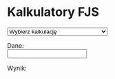 ﻿# Kalkulatory FJS

<select id="computations">
  <option value="">Wybierz kalkulację</option>
  <option value="comma">Obliczanie komatów formalnych</option>
  <option value="tofjs">Zamiana ułamków na interwały FJS</option>
  <option value="fromfjs">Zamiana interwałów FJS na ułamki</option>
  <option value="setlambda">Regulacja promienia tolerancji</option>
</select>

Dane: <br />
<input type="text" id="input">

Wynik: <br />
<div id="output"></div>

<link rel="stylesheet" href="../assets/calcsheets.css">
<script src="../assets/fjs.js"></script>
<script src="../assets/calc.js"></script>
<script>
  var loc = {
         centValue: "centów",
             shift: "przeniesienie",
       outputComma: "komat formalny",
    outputInterval: "nazwa interwału",
             ratio: "wartość",
           noInput: "Nie podałeś żadnych danych.",
     cantFactorize: "„%1” – nie umiem tego rozłożyć na czynniki.",
        notANumber: "„%1” to nie liczba.",
       wrongFormat: "Nie rozumiem formatu.",
   wrongIntVariant: "Interwał „%1” i wariant „%2” nie pasują do siebie.",
       wrongFactor: "Alteracje FJS-owe nie mogą zawierać czynników 2 ani 3.",
     noComputation: "Nie wybrałeś obliczenia – wybierz jedno z listy.",
          notPrime: "„%1” to nie liczba pierwsza.",
    butPythagorean: "2 i 3 to odpowiednio oktawy i kwinty pitagorejskie – nie przypisuje się im alteracji FJS-owych.",
           notFrac: "Na wejściu nie ma ułamka (tak, jak 5/3 lub 928/777).",
              div0: "Nie dziel przez zero, ty draniu!",
           notReal: "„%1” to nie liczba rzeczywista podana w postaci rozwinięcia dziesiętnego.",
         radiusSet: "Promień tolerancji wynosi teraz %1.",

             comma: "Ta kalkulacja znajduje przeniesienie kwintowe i komat formalny (z rozmiarem w centach) dla podanej liczby pierwszej, większej niż 3.",
             tofjs: "Ta kalkulacja wyznacza (jednoznacznie) interwał FJS-owy odpowiadający podanemu ułamkowi. <br>Alteracje FJS-owe nie są przedstawione w postaci wymnożonej. Interwały mniejsze niż pryma czysta są zapisane liczbą ujemną (interwał w dół) – na przykład 5/4 to <code>M3^5</code>, a 4/5 – <code>M-3_5</code>. <br><strong>Uwaga.</strong> Kalkulator używa angielskich nazw interwałów, czyli „m3” to nasze 3&gt;.",
           fromfjs: "Ta kalkulacja wyznacza (jednoznacznie) ułamek odpowiadający dowolnemu interwałowi FJS-owemu. <br>Początek alteracji otonalnych musisz zasygnalizować znakiem karetki (^), a utonalnych – podkreślnikiem (\_). Poszczególne alteracje możesz zostawić nieprzemnożone ze sobą; możesz też użyć liczby ujemnej na oznaczenie interwału w dół. <br><strong>Uwaga.</strong> Kalkulator używa angielskich nazw interwałów, czyli „m3” to nasze 3&gt;.",
         setlambda: "Zmień promień tolerancji na dowolną wartość, podaną w postaci rozwinięcia dziesiętnego, pomiędzy 1 a sqrt(2). <br>Wprowadzeni słowa „default” (ang. „domyślny”) przywróci promień do wartości domyślnej λ = pierwiastek z 33/31."
  };
</script>
